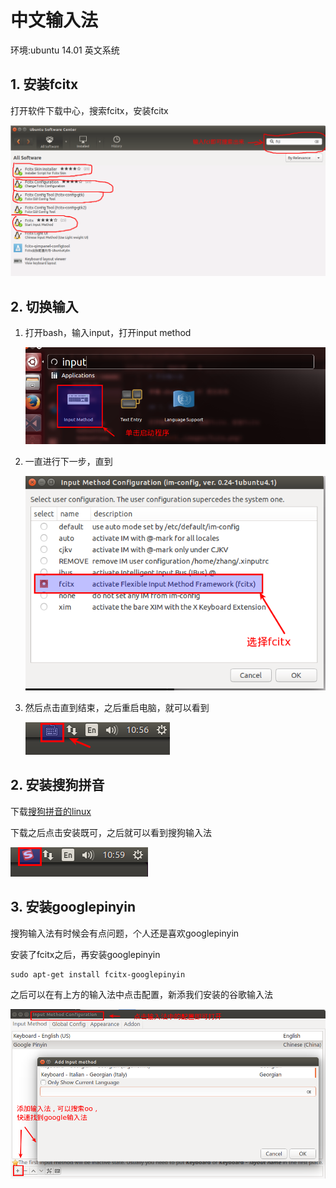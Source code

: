# 中文输入法 

环境:ubuntu 14.01 英文系统

## 1. 安装fcitx

打开软件下载中心，搜索fcitx，安装fcitx

![fcitx](./images/fcitx.png)

## 2. 切换输入

1. 打开bash，输入input，打开input method

    ![input-method.png](./images/input-method.png)

2. 一直进行下一步，直到

    ![input-method-02.png](./images/input-method-02.png)

3. 然后点击直到结束，之后重启电脑，就可以看到

    ![fcitx-01.png](./images/fcitx-01.png)

## 2. 安装搜狗拼音

下载[搜狗拼音的linux](http://pinyin.sogou.com/linux/?r=pinyin)

下载之后点击安装既可，之后就可以看到搜狗输入法

![sougou.png](./images/sougou.png)

## 3. 安装googlepinyin

搜狗输入法有时候会有点问题，个人还是喜欢googlepinyin

安装了fcitx之后，再安装googlepinyin

```shell
sudo apt-get install fcitx-googlepinyin
```

之后可以在有上方的输入法中点击配置，新添我们安装的谷歌输入法

![googlepinyin.png](./images/googlepinyin.png)